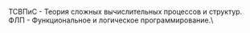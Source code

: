ТСВПиС - Теория сложных вычислительных процессов и структур.\
ФЛП - Функциональное и логическое программирование.\
